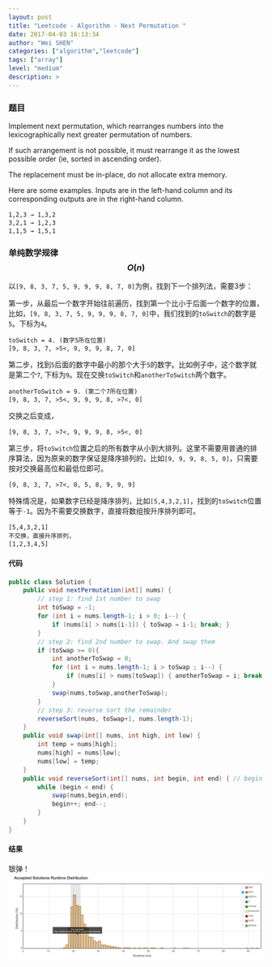 ```yaml
---
layout: post
title: "Leetcode - Algorithm - Next Permutation "
date: 2017-04-03 16:13:34
author: "Wei SHEN"
categories: ["algorithm","leetcode"]
tags: ["array"]
level: "medium"
description: >
---
```


### 题目
Implement next permutation, which rearranges numbers into the lexicographically next greater permutation of numbers.

If such arrangement is not possible, it must rearrange it as the lowest possible order (ie, sorted in ascending order).

The replacement must be in-place, do not allocate extra memory.

Here are some examples. Inputs are in the left-hand column and its corresponding outputs are in the right-hand column.
```
1,2,3 → 1,3,2
3,2,1 → 1,2,3
1,1,5 → 1,5,1
```

### 单纯数学规律 $$O(n)$$
以`[9, 8, 3, 7, 5, 9, 9, 9, 8, 7, 0]`为例，找到下一个排列法，需要3步：

第一步，从最后一个数字开始往前遍历，找到第一个比小于后面一个数字的位置，比如，`[9, 8, 3, 7, 5, 9, 9, 9, 8, 7, 0]`中，我们找到的`toSwitch`的数字是`5`。下标为`4`。
```
toSwitch = 4. (数字5所在位置)
[9, 8, 3, 7, >5<, 9, 9, 9, 8, 7, 0]
```
第二步，找到`5`后面的数字中最小的那个大于`5`的数字。比如例子中，这个数字就是第二个`7`, 下标为`9`。现在交换`toSwitch`和`anotherToSwitch`两个数字。
```
anotherToSwitch = 9. (第二个7所在位置)
[9, 8, 3, 7, >5<, 9, 9, 9, 8, >7<, 0]
```
交换之后变成，
```
[9, 8, 3, 7, >7<, 9, 9, 9, 8, >5<, 0]
```
第三步，将`toSwitch`位置之后的所有数字从小到大排列。这里不需要用普通的排序算法，因为原来的数字保证是降序排列的，比如`[9, 9, 9, 8, 5, 0]`，只需要按对交换最高位和最低位即可。
```
[9, 8, 3, 7, >7<, 0, 5, 8, 9, 9, 9]
```

特殊情况是，如果数字已经是降序排列，比如`[5,4,3,2,1]`，找到的`toSwitch`位置等于`-1`。因为不需要交换数字，直接将数组按升序排列即可。
```
[5,4,3,2,1]
不交换，直接升序排列，
[1,2,3,4,5]
```

#### 代码
```java
public class Solution {
    public void nextPermutation(int[] nums) {
        // step 1: find 1st number to swap
        int toSwap = -1;
        for (int i = nums.length-1; i > 0; i--) {
            if (nums[i] > nums[i-1]) { toSwap = i-1; break; }
        }
        // step 2: find 2nd number to swap. And swap them
        if (toSwap >= 0){
            int anotherToSwap = 0;
            for (int i = nums.length-1; i > toSwap ; i--) {
                if (nums[i] > nums[toSwap]) { anotherToSwap = i; break; }
            }
            swap(nums,toSwap,anotherToSwap);
        }
        // step 3: reverse sort the remainder
        reverseSort(nums, toSwap+1, nums.length-1);
    }
    public void swap(int[] nums, int high, int low) {
        int temp = nums[high];
        nums[high] = nums[low];
        nums[low] = temp;
    }
    public void reverseSort(int[] nums, int begin, int end) { // begin & end are both included
        while (begin < end) {
            swap(nums,begin,end);
            begin++; end--;
        }
    }
}
```

#### 结果
银弹！
![next-permutation-1](/images/leetcode/next-permutation-1.png)
